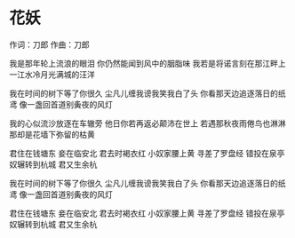 # 花妖

作词：刀郎
作曲：刀郎

我是那年轮上流浪的眼泪
你仍然能闻到风中的胭脂味
我若是将诺言刻在那江畔上
一江水冷月光满城的汪洋

我在时间的树下等了你很久
尘凡儿缠我谤我笑我白了头
你看那天边追逐落日的纸鸢
像一盏回首道别夤夜的风灯

我的心似流沙放逐在车辙旁
他日你若再返必颠沛在世上
若遇那秋夜雨倦鸟也淋淋
那却是花墙下弥留的枯黄

君住在钱塘东
妾在临安北
君去时褐衣红
小奴家腰上黄
寻差了罗盘经
错投在泉亭
奴辗转到杭城
君又生余杭

我在时间的树下等了你很久
尘凡儿缠我谤我笑我白了头
你看那天边追逐落日的纸鸢
像一盏回首道别夤夜的风灯

君住在钱塘东
妾在临安北
君去时褐衣红
小奴家腰上黄
寻差了罗盘经
错投在泉亭
奴辗转到杭城
君又生余杭
